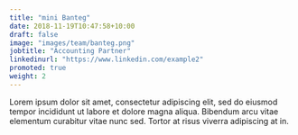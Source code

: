 ```yaml
---
title: "mini Banteg"
date: 2018-11-19T10:47:58+10:00
draft: false
image: "images/team/banteg.png"
jobtitle: "Accounting Partner"
linkedinurl: "https://www.linkedin.com/example2"
promoted: true
weight: 2
---
```


Lorem ipsum dolor sit amet, consectetur adipiscing elit, sed do eiusmod tempor incididunt ut labore et dolore magna aliqua. Bibendum arcu vitae elementum curabitur vitae nunc sed. Tortor at risus viverra adipiscing at in.
